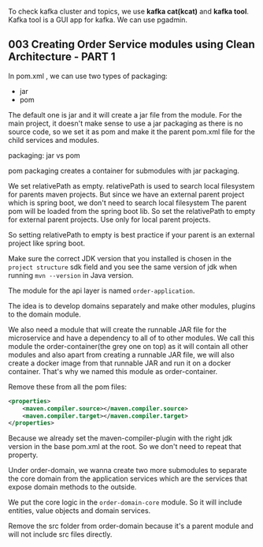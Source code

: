 To check kafka cluster and topics, we use **kafka cat(kcat)** and **kafka tool**. Kafka tool is a GUI app for kafka.
We can use pgadmin.

## 003 Creating Order Service modules using Clean Architecture - PART 1
In pom.xml <packaging>, we can use two types of packaging:
- jar
- pom

The default one is jar and it will create a jar file from the module. For the main project, it doesn't make sense to use a jar packaging as
there is no source code, so we set it as pom and make it the parent pom.xml file for the child services and modules.

packaging: jar vs pom

pom packaging creates a container for submodules with jar packaging.

We set relativePath as empty. relativePath is used to search local filesystem for parents maven projects. But since we have an external
parent project which is spring boot, we don't need to search local filesystem The parent pom will be loaded from the spring boot lib.
So set the relativePath to empty for external parent projects. Use only for local parent projects.

So setting relativePath to empty is best practice if your parent is an external project like spring boot.

Make sure the correct JDK version that you installed is chosen in the `project structure` sdk field and you see the same version of jdk
when running `mvn --version` in Java version.

The module for the api layer is named `order-application`.

The idea is to develop domains separately and make other modules, plugins to the domain module.

We also need a module that will create the runnable JAR file for the microservice and have a dependency to all of to other modules.
We call this module the order-container(the grey one on top) as it will contain all other modules and also apart from creating a 
runnable JAR file, we will also create a docker image from that runnable JAR and run it on a docker container. That's why we named this module
as order-container.

Remove these from all the pom files:
```xml
<properties>
    <maven.compiler.source></maven.compiler.source>
    <maven.compiler.target></maven.compiler.target>
</properties>
```
Because we already set the maven-compiler-plugin with the right jdk version in the base pom.xml at the root. So we don't need to repeat that property.

Under order-domain, we wanna create two more submodules to separate the core domain from the application services which are the services
that expose domain methods to the outside.

We put the core logic in the `order-domain-core` module. So it will include entities, value objects and domain services.

Remove the src folder from order-domain because it's a parent module and will not include src files directly.